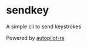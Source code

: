 # sendkey

A simple cli to send keystrokes

Powered by [autopilot-rs](https://github.com/autopilot-rs/autopilot-rs)

